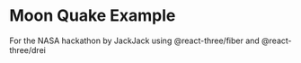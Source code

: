 # Moon Quake Example
For the NASA hackathon by JackJack using @react-three/fiber and @react-three/drei 
